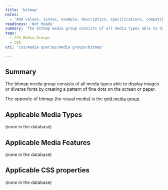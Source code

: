 ```yaml
---
title: 'bitmap'
notes:
  - 'Add values, syntax, example, description, specifications, compatibility.'
readiness: 'Not Ready'
summary: 'The bitmap media group consists of all media types able to display images or diverse fonts by creating a pattern of fine dots on the screen or paper.'
tags:
  - CSS_Media_Groups
  - CSS
uri: 'css/media queries/media groups/bitmap'

---
```

## Summary

The bitmap media group consists of all media types able to display images or diverse fonts by creating a pattern of fine dots on the screen or paper.

The opposite of bitmap (for visual media) is the [grid media group](/css/media_queries/media_groups/grid).

## Applicable Media Types

(none in the database)

## Applicable Media Features

(none in the database)

## Applicable CSS properties

(none in the database)
